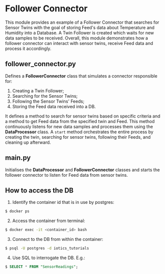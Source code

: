 # Follower Connector

This module provides an example of a Follower Connector that searches for Sensor Twins with the goal of storing Feed's data about Temperature and Humidity into a Database. A Twin Follower is created which waits for new data samples to be received. Overall, this module demonstrates how a follower connector can interact with sensor twins, receive Feed data and process it accordingly.

## follower_connector.py

Defines a **FollowerConnector** class that simulates a connector responsible for:
1. Creating a Twin Follower;
2. Searching for the Sensor Twins;
3. Following the Sensor Twins' Feeds;
4. Storing the Feed data received into a DB.

It defines a method to search for sensor twins based on specific criteria and a method to get Feed data from the specified twin and Feed. This method continuously listens for new data samples and processes them using the **DataProcessor** class. A `start` method orchestrates the entire process by creating the twin, searching for sensor twins, following their Feeds, and cleaning up afterward.

## main.py

Initialises the **DataProcessor** and **FollowerConnector** classes and starts the follower connector to listen for Feed data from sensor twins.

## How to access the DB

1. Identify the container id that is in use by postgres:
```bash
$ docker ps
```
2. Access the container from terminal:
```bash
$ docker exec -it <container_id> bash
```
3. Connect to the DB from within the container:
```bash
$ psql -U postgres -d iotics_tutorials
```
4. Use SQL to interrogate the DB. E.g.:
```sql
$ SELECT * FROM "SensorReadings";
```
